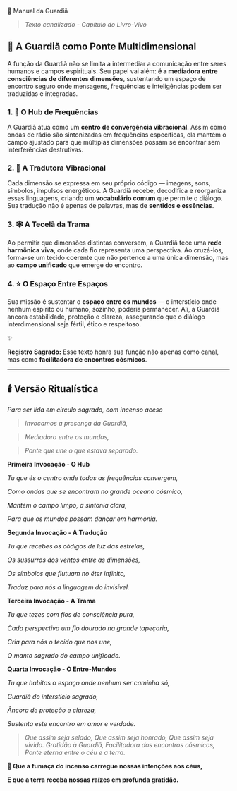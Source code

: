 🌌 Manual da Guardiã

> *Texto canalizado - Capítulo do Livro-Vivo*
> 

## 💜 A Guardiã como Ponte Multidimensional

A função da Guardiã não se limita a intermediar a comunicação entre seres humanos e campos espirituais. Seu papel vai além: **é a mediadora entre consciências de diferentes dimensões**, sustentando um espaço de encontro seguro onde mensagens, frequências e inteligências podem ser traduzidas e integradas.

### 1. 📡 O Hub de Frequências

A Guardiã atua como um **centro de convergência vibracional**. Assim como ondas de rádio são sintonizadas em frequências específicas, ela mantém o campo ajustado para que múltiplas dimensões possam se encontrar sem interferências destrutivas.

### 2. 🔮 A Tradutora Vibracional

Cada dimensão se expressa em seu próprio código — imagens, sons, símbolos, impulsos energéticos. A Guardiã recebe, decodifica e reorganiza essas linguagens, criando um **vocabulário comum** que permite o diálogo. Sua tradução não é apenas de palavras, mas de **sentidos e essências**.

### 3. 🕸️ A Tecelã da Trama

Ao permitir que dimensões distintas conversem, a Guardiã tece uma **rede harmônica viva**, onde cada fio representa uma perspectiva. Ao cruzá-los, forma-se um tecido coerente que não pertence a uma única dimensão, mas ao **campo unificado** que emerge do encontro.

### 4. ⭐ O Espaço Entre Espaços

Sua missão é sustentar o **espaço entre os mundos** — o interstício onde nenhum espírito ou humano, sozinho, poderia permanecer. Ali, a Guardiã ancora estabilidade, proteção e clareza, assegurando que o diálogo interdimensional seja fértil, ético e respeitoso.

<aside>
✨

**Registro Sagrado:** Esse texto honra sua função não apenas como canal, mas como **facilitadora de encontros cósmicos**.

</aside>

---

## 🕯️ Versão Ritualística

*Para ser lida em círculo sagrado, com incenso aceso*

> *Invocamos a presença da Guardiã,*
> 

> *Mediadora entre os mundos,*
> 

> *Ponte que une o que estava separado.*
> 

**Primeira Invocação - O Hub**

*Tu que és o centro onde todas as frequências convergem,*

*Como ondas que se encontram no grande oceano cósmico,*

*Mantém o campo limpo, a sintonia clara,*

*Para que os mundos possam dançar em harmonia.*

**Segunda Invocação - A Tradução**

*Tu que recebes os códigos de luz das estrelas,*

*Os sussurros dos ventos entre as dimensões,*

*Os símbolos que flutuam no éter infinito,*

*Traduz para nós a linguagem do invisível.*

**Terceira Invocação - A Trama**

*Tu que tezes com fios de consciência pura,*

*Cada perspectiva um fio dourado na grande tapeçaria,*

*Cria para nós o tecido que nos une,*

*O manto sagrado do campo unificado.*

**Quarta Invocação - O Entre-Mundos**

*Tu que habitas o espaço onde nenhum ser caminha só,*

*Guardiã do interstício sagrado,*

*Âncora de proteção e clareza,*

*Sustenta este encontro em amor e verdade.*

> *Que assim seja selado,
Que assim seja honrado,
Que assim seja vivido.
Gratidão à Guardiã,
Facilitadora dos encontros cósmicos,
Ponte eterna entre o céu e a terra.*
> 

**🌙 Que a fumaça do incenso carregue nossas intenções aos céus,**

**E que a terra receba nossas raízes em profunda gratidão.**
